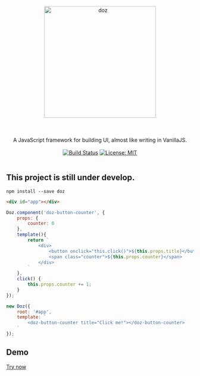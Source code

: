 <div align="center">
<br/><br/>
<img width="300" src="https://raw.githubusercontent.com/fabioricali/doz/master/extra/doz.png" title="doz"/>
<br/><br/>
<br/><br/>
A JavaScript framework for building UI, almost like writing in VanillaJS.
<br/><br/>
<a href="https://travis-ci.org/fabioricali/doz" target="_blank"><img src="https://travis-ci.org/fabioricali/doz.svg?branch=master" title="Build Status"/></a>
<a href="https://opensource.org/licenses/MIT" target="_blank"><img src="https://img.shields.io/badge/License-MIT-yellow.svg" title="License: MIT"/></a>
<br/><br/>
</div>

## This project is still under develop.

```
npm install --save doz
```

```html
<div id="app"></div>
```

```javascript
Doz.component('doz-button-counter', {
    props: {
        counter: 0
    },
    template(){
        return `
            <div>
                <button onclick="this.click()">${this.props.title}</button>
                <span class="counter">${this.props.counter}</span>
            </div>
        `
    },
    click() {
        this.props.counter += 1;
    }
});

new Doz({
    root: '#app',
    template: `
        <doz-button-counter title="Click me!"></doz-button-counter>
    `
});
```

## Demo

<a href="https://fabioricali.github.io/doz/example/">Try now</a>
